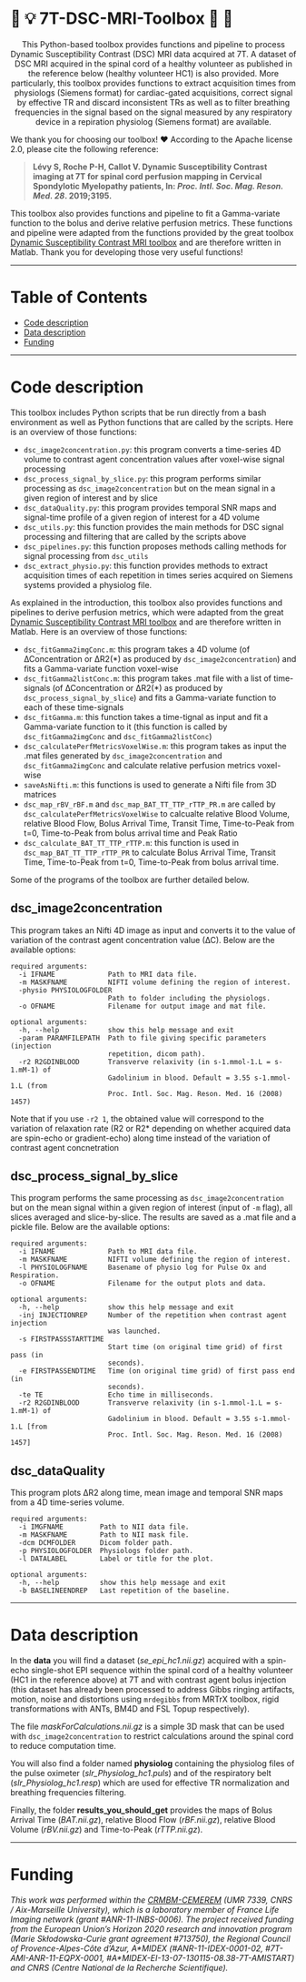 # :mag_right: :bulb: 7T-DSC-MRI-Toolbox :flashlight: :wrench: </font>

<p align="center">
This Python-based toolbox provides functions and pipeline to process Dynamic Susceptibility Contrast (DSC) MRI data acquired at 7T. A dataset of DSC MRI acquired in the spinal cord of a healthy volunteer as published in the reference below (healthy volunteer HC1) is also provided. More particularly, this toolbox provides functions to extract acquisition times from physiologs (Siemens format) for cardiac-gated acquisitions, correct signal by effective TR and discard inconsistent TRs as well as to filter breathing frequencies in the signal based on the signal measured by any respiratory device in a repiration physiolog (Siemens format) are available.</p>

We thank you for choosing our toolbox! :heart: According to the Apache license 2.0, please cite the following reference:
> **Lévy S, Roche P-H, Callot V. Dynamic Susceptibility Contrast imaging at 7T for spinal cord perfusion mapping in Cervical Spondylotic Myelopathy patients, In: *Proc. Intl. Soc. Mag. Reson. Med. 28*. 2019;3195.**

This toolbox also provides functions and pipeline to fit a Gamma-variate function to the bolus and derive relative perfusion metrics. These functions and pipeline were adapted from the functions provided by the great toolbox [Dynamic Susceptibility Contrast MRI toolbox](https://github.com/marcocastellaro/dsc-mri-toolbox) and are therefore written in Matlab. Thank you for developing those very useful functions!

---

# Table of Contents

- [Code description](#code-description)
- [Data description](#data-description)
- [Funding](#funding)

---

# Code description

This toolbox includes Python scripts that be run directly from a bash environment as well as Python functions that are called by the scripts. Here is an overview of those functions:
  - `dsc_image2concentration.py`: this program converts a time-series 4D volume to contrast agent concentration values after voxel-wise signal processing
  - `dsc_process_signal_by_slice.py`: this program performs similar processing as `dsc_image2concentration` but on the mean signal in a given region of interest and by slice
  - `dsc_dataQuality.py`: this program provides temporal SNR maps and signal-time profile of a given region of interest for a 4D volume
  - `dsc_utils.py`: this function provides the main methods for DSC signal processing and filtering that are called by the scripts above
  - `dsc_pipelines.py`: this function proposes methods calling methods for signal processing from `dsc_utils`
  - `dsc_extract_physio.py`: this function provides methods to extract acquisition times of each repetition in times series acquired on Siemens systems provided a physiolog file.

As explained in the introduction, this toolbox also provides functions and pipelines to derive perfusion metrics, which were adapted from the great [Dynamic Susceptibility Contrast MRI toolbox](https://github.com/marcocastellaro/dsc-mri-toolbox) and are therefore written in Matlab. Here is an overview of those functions:
  - `dsc_fitGamma2imgConc.m`: this program takes a 4D volume (of ∆Concentration or ∆R2(\*) as produced by `dsc_image2concentration`) and fits a Gamma-variate function voxel-wise
  - `dsc_fitGamma2listConc.m`: this program takes .mat file with a list of time-signals (of ∆Concentration or ∆R2(\*) as produced by `dsc_process_signal_by_slice`) and fits a Gamma-variate function to each of these time-signals
  - `dsc_fitGamma.m`: this function takes a time-tignal as input and fit a Gamma-variate function to it (this function is called by `dsc_fitGamma2imgConc` and `dsc_fitGamma2listConc`)
  - `dsc_calculatePerfMetricsVoxelWise.m`: this program takes as input the .mat files generated by `dsc_image2concentration` and `dsc_fitGamma2imgConc` and calculate relative perfusion metrics voxel-wise
  - `saveAsNifti.m`: this functions is used to generate a Nifti file from 3D matrices
  - `dsc_map_rBV_rBF.m` and `dsc_map_BAT_TT_TTP_rTTP_PR.m` are called by `dsc_calculatePerfMetricsVoxelWise` to calcualte relative Blood Volume, relative Blood Flow, Bolus Arrival Time, Transit Time, Time-to-Peak from t=0, Time-to-Peak from bolus arrival time and Peak Ratio
  - `dsc_calculate_BAT_TT_TTP_rTTP.m`: this function is used in `dsc_map_BAT_TT_TTP_rTTP_PR` to calculate Bolus Arrival Time, Transit Time, Time-to-Peak from t=0, Time-to-Peak from bolus arrival time.

Some of the programs of the toolbox are further detailed below.

## dsc_image2concentration

This program takes an Nifti 4D image as input and converts it to the value of variation of the contrast agent concentration value (∆C). Below are the available options:
```
required arguments:
  -i IFNAME             Path to MRI data file.
  -m MASKFNAME          NIFTI volume defining the region of interest.
  -physio PHYSIOLOGFOLDER
                        Path to folder including the physiologs.
  -o OFNAME             Filename for output image and mat file.

optional arguments:
  -h, --help            show this help message and exit
  -param PARAMFILEPATH  Path to file giving specific parameters (injection
                        repetition, dicom path).
  -r2 R2GDINBLOOD       Transverve relaxivity (in s-1.mmol-1.L = s-1.mM-1) of
                        Gadolinium in blood. Default = 3.55 s-1.mmol-1.L (from
                        Proc. Intl. Soc. Mag. Reson. Med. 16 (2008) 1457)
```

Note that if you use `-r2 1`, the obtained value will correspond to the variation of relaxation rate (R2 or R2* depending on whether acquired data are spin-echo or gradient-echo) along time instead of the variation of contrast agent concnetration

## dsc_process_signal_by_slice

This program performs the same processing as `dsc_image2concentration` but on the mean signal within a given region of interest (input of `-m` flag), all slices averaged and slice-by-slice. The results are saved as a .mat file and a pickle file. Below are the available options:
```
required arguments:
  -i IFNAME             Path to MRI data file.
  -m MASKFNAME          NIFTI volume defining the region of interest.
  -l PHYSIOLOGFNAME     Basename of physio log for Pulse Ox and Respiration.
  -o OFNAME             Filename for the output plots and data.

optional arguments:
  -h, --help            show this help message and exit
  -inj INJECTIONREP     Number of the repetition when contrast agent injection
                        was launched.
  -s FIRSTPASSSTARTTIME
                        Start time (on original time grid) of first pass (in
                        seconds).
  -e FIRSTPASSENDTIME   Time (on original time grid) of first pass end (in
                        seconds).
  -te TE                Echo time in milliseconds.
  -r2 R2GDINBLOOD       Transverve relaxivity (in s-1.mmol-1.L = s-1.mM-1) of
                        Gadolinium in blood. Default = 3.55 s-1.mmol-1.L [from
                        Proc. Intl. Soc. Mag. Reson. Med. 16 (2008) 1457]
```

## dsc_dataQuality

This program plots ∆R2 along time, mean image and temporal SNR maps from a 4D time-series volume.

```
required arguments:
  -i IMGFNAME         Path to NII data file.
  -m MASKFNAME        Path to NII mask file.
  -dcm DCMFOLDER      Dicom folder path.
  -p PHYSIOLOGFOLDER  Physiologs folder path.
  -l DATALABEL        Label or title for the plot.

optional arguments:
  -h, --help          show this help message and exit
  -b BASELINEENDREP   Last repetition of the baseline.
 ```
 

---

# Data description

In the **data** you will find a dataset (*se_epi_hc1.nii.gz*) acquired with a spin-echo single-shot EPI sequence within the spinal cord of a healthy volunteer (HC1 in the reference above) at 7T and with contrast agent bolus injection (this dataset has already been processed to address Gibbs ringing artifacts, motion, noise and distortions using `mrdegibbs` from MRTrX toolbox, rigid transformations with ANTs, BM4D and FSL Topup respectively).

The file *maskForCalculations.nii.gz* is a simple 3D mask that can be used with `dsc_image2concentration` to restrict calculations around the spinal cord to reduce computation time.

You will also find a folder named **physiolog** containing the physiolog files of the pulse oximeter (*slr_Physiolog_hc1.puls*) and of the respiratory belt (*slr_Physiolog_hc1.resp*) which are used for effective TR normalization and breathing frequencies filtering.

Finally, the folder **results_you_should_get** provides the maps of Bolus Arrival Time (*BAT.nii.gz*), relative Blood Flow (*rBF.nii.gz*), relative Blood Volume (*rBV.nii.gz*) and Time-to-Peak (*rTTP.nii.gz*).


---

# Funding


*This work was performed within the [CRMBM-CEMEREM](http://crmbm.univ-amu.fr/) (UMR 7339, CNRS / Aix-Marseille University), which is a laboratory member of France Life Imaging network (grant #ANR-11-INBS-0006). The project received funding from the European Union’s Horizon 2020 research and innovation program (Marie Skłodowska-Curie grant agreement #713750), the Regional Council of Provence-Alpes-Côte d’Azur, A\*MIDEX (#ANR-11-IDEX-0001-02, #7T-AMI-ANR-11-EQPX-0001, #A\*MIDEX-EI-13-07-130115-08.38-7T-AMISTART) and CNRS (Centre National de la Recherche Scientifique).*

